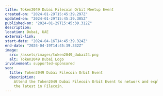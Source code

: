 ```yaml
---
title: Token2049 Dubai Filecoin Orbit Meetup Event
created-on: "2024-01-29T15:45:39.297Z"
updated-on: "2024-01-29T15:45:39.305Z"
published-on: "2024-01-29T15:45:39.312Z"
description:
location: Dubai, UAE
external-link:
start-date: "2024-04-16T14:45:39.324Z"
end-date: "2024-04-19T14:45:39.332Z"
image:
  src: /assets/images/token2049_dubai24.png
  alt: Token2049 Dubai Logo
involvement: supported-sponsored
seo:
  title: Token2049 Dubai Filecoin Orbit Event
  description:
    Attend the Token2049 Dubai Filecoin Orbit Event to network and explore
    the latest in Filecoin.
---
```

